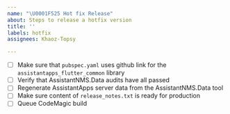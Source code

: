 ```yaml
---
name: "\U0001F525 Hot fix Release"
about: Steps to release a hotfix version
title: ''
labels: hotfix
assignees: Khaoz-Topsy

---
```


- [ ] Make sure that `pubspec.yaml` uses github link for the `assistantapps_flutter_common` library
- [ ] Verify that AssistantNMS.Data audits have all passed
- [ ] Regenerate AssistantApps server data from the AssistantNMS.Data tool
- [ ] Make sure content of `release_notes.txt` is ready for production
- [ ] Queue CodeMagic build
